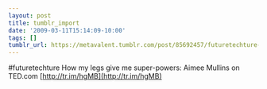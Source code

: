 ```yaml
---
layout: post
title: tumblr_import
date: '2009-03-11T15:14:09-10:00'
tags: []
tumblr_url: https://metavalent.tumblr.com/post/85692457/futuretechture-how-my-legs-give-me-super-powers
---
```

#futuretechture How my legs give me super-powers: Aimee Mullins on TED.com [http://tr.im/hgMB](http://tr.im/hgMB)


